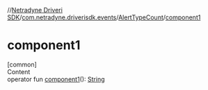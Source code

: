//[Netradyne Driveri SDK](../../index.md)/[com.netradyne.driverisdk.events](../index.md)/[AlertTypeCount](index.md)/[component1](component1.md)



# component1  
[common]  
Content  
operator fun [component1](component1.md)(): [String](https://kotlinlang.org/api/latest/jvm/stdlib/kotlin/-string/index.html)  



